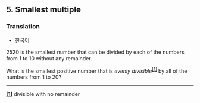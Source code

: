 ## 5. Smallest multiple

### Translation
* [한국어](./translation-ko.md)

2520 is the smallest number that can be divided by each of the numbers from 1 to 10 without any remainder.

What is the smallest positive number that is _evenly divisible_<sup><a id="footnote-ref-1" href="#footnote-1">[1]</a></sup> by all of the numbers from 1 to 20?

---

<a id="footnote-1" href="#footnote-ref-1">**[1]**</a> divisible with no remainder
